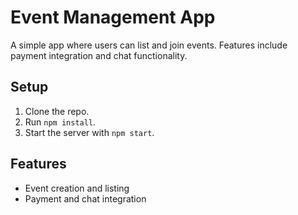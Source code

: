# Event Management App
A simple app where users can list and join events. Features include payment integration and chat functionality.

## Setup
1. Clone the repo.
2. Run `npm install`.
3. Start the server with `npm start`.

## Features
- Event creation and listing
- Payment and chat integration


